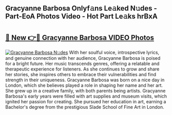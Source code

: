 ## Gracyanne Barbosa Onlyf𝚊ns Le𝚊ked N𝚞des - Part-EoA Photos Video - Hot Part Le𝚊ks hrBxA

# <h2><a href="http://ac11328.deff.icu/?id=Gracyanne+Barbosa">🔗 New 👉🔴 Gracyanne Barbosa VIDEO Photos</a></h2>

[![Gracyanne Barbosa N𝚞des](https://i.imgur.com/rIISA9y.gif)](http://ac11328.deff.icu/?id=Gracyanne+Barbosa)
With her soulful voice, introspective lyrics, and genuine connection with her audience, Gracyanne Barbosa is poised for a bright future. Her music transcends genres, offering a relatable and therapeutic experience for listeners. As she continues to grow and share her stories, she inspires others to embrace their vulnerabilities and find strength in their uniqueness. Gracyanne Barbosa was born on a nice day in London, which she believes played a role in shaping her name and her art. She grew up in a creative family, with both parents being artists. Gracyanne Barbosa's early years were filled with art supplies and museum visits, which ignited her passion for creating. She pursued her education in art, earning a Bachelor's degree from the prestigious Slade School of Fine Art in London.
